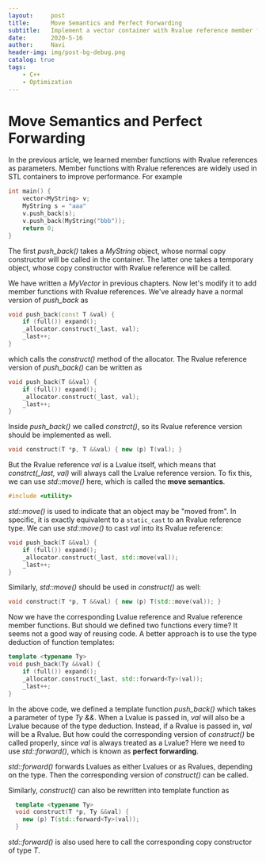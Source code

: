 ```yaml
---
layout:     post
title:      Move Semantics and Perfect Forwarding
subtitle:   Implement a vector container with Rvalue reference member functions
date:       2020-5-16
author:     Navi
header-img: img/post-bg-debug.png
catalog: true
tags:
    - C++
    - Optimization
---
```


# Move Semantics and Perfect Forwarding

In the previous article, we learned member functions with Rvalue references as parameters. Member functions with Rvalue references are widely used in STL containers to improve performance. For example

```cpp
int main() {
    vector<MyString> v;
    MyString s = "aaa"
    v.push_back(s);
    v.push_back(MyString("bbb"));
    return 0;
}
```

The first *push_back()* takes a *MyString* object, whose normal copy constructor will be called in the container. The latter one takes a temporary object, whose copy constructor with Rvalue reference will be called.

We have written a *MyVector* in previous chapters. Now let's modify it to add member functions with Rvalue references. We've already have a normal version of *push_back* as

```cpp
void push_back(const T &val) {
    if (full()) expand();
    _allocator.construct(_last, val);
    _last++;
}
```

which calls the *construct()* method of the allocator. The Rvalue reference version of *push_back()* can be written as

```cpp
void push_back(T &&val) {
    if (full()) expand();
    _allocator.construct(_last, val);
    _last++;
}
```

Inside *push_back()* we called *constrct()*, so its Rvalue reference version should be implemented as well.

```cpp
void construct(T *p, T &&val) { new (p) T(val); }
```

But the Rvalue reference *val* is a Lvalue itself, which means that *constrct(_last, val)* will always call the Lvalue reference version. To fix this, we can use *std::move()* here, which is called the **move semantics**.

```cpp
#include <utility>
```

*std::move()* is used to indicate that an object may be "moved from". In specific, it is exactly equivalent to a `static_cast` to an Rvalue reference type. We can use *std::move()* to cast *val* into its Rvalue reference:

```cpp
void push_back(T &&val) {
    if (full()) expand();
    _allocator.construct(_last, std::move(val));
    _last++;
}
```

Similarly, *std::move()* should be used in *construct()* as well:

```cpp
void construct(T *p, T &&val) { new (p) T(std::move(val)); }
```

Now we have the corresponding Lvalue reference and Rvalue reference member functions. But should we defined two functions every time? It seems not a good way of reusing code. A better approach is to use the type deduction of function templates:

```cpp
template <typename Ty>
void push_back(Ty &&val) {
    if (full()) expand();
    _allocator.construct(_last, std::forward<Ty>(val));
    _last++;
}
```

In the above code, we defined a template function *push_back()* which takes a parameter of type *Ty &&*. When a Lvalue is passed in, *val* will also be a Lvalue because of the type deduction. Instead, if a Rvalue is passed in, *val* will be a Rvalue. But how could the corresponding version of *construct()* be called properly, since *val* is always treated as a Lvalue? Here we need to use *std::forward()*, which is known as **perfect forwarding**.

*std::forward()* forwards Lvalues as either Lvalues or as Rvalues, depending on the type. Then the corresponding version of *construct()* can be called.

Similarly, *construct()* can also be rewritten into template function as

```cpp
  template <typename Ty>
  void construct(T *p, Ty &&val) {
    new (p) T(std::forward<Ty>(val));
  }
```

*std::forward()* is also used here to call the corresponding copy constructor of type *T*.